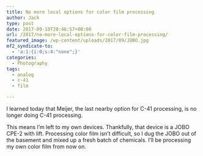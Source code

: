 ```yaml
---
title: No more local options for color film processing
author: Jack
type: post
date: 2017-09-10T20:46:57+00:00
url: /2017/no-more-local-options-for-color-film-processing/
featured_image: /wp-content/uploads/2017/09/JOBO.jpg
mf2_syndicate-to:
  - 'a:1:{i:0;s:4:"none";}'
categories:
  - Photography
tags:
  - analog
  - c-41
  - film

---
```

I learned today that Meijer, the last nearby option for C-41 processing, is no longer doing C-41 processing.

This means I&#8217;m left to my own devices. Thankfully, that device is a JOBO CPE-2 with lift. Processing color film isn&#8217;t difficult, so I dug the JOBO out of the basement and mixed up a fresh batch of chemicals. I&#8217;ll be processing my own color film from now on.